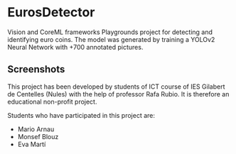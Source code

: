 # EurosDetector

Vision and CoreML frameworks Playgrounds project for detecting and identifying euro coins. The model was generated by training a YOLOv2 Neural Network with +700 annotated pictures.

## Screenshots

This project has been developed by students of ICT course of IES Gilabert de Centelles (Nules) with the help of professor Rafa Rubio. It is therefore an educational non-profit project.

Students who have participated in this project are:

- Mario Arnau
- Monsef Blouz
- Eva Martí
